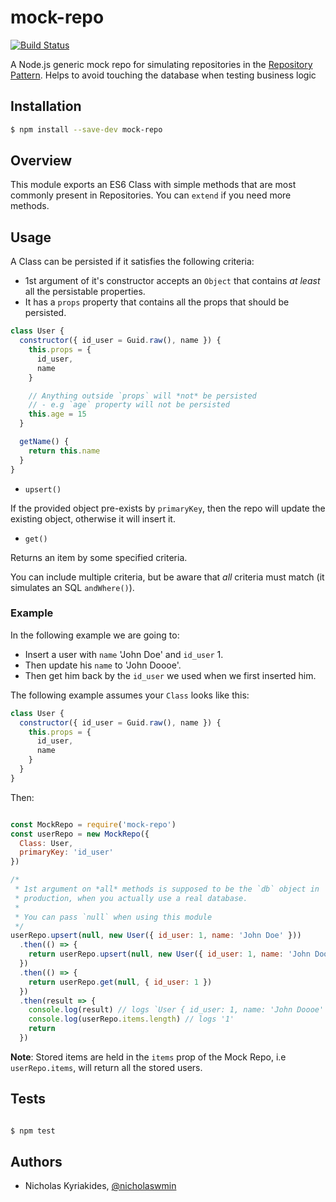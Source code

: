 # mock-repo

[![Build Status](https://travis-ci.org/nicholaswmin/mock-repo.svg?branch=master)](https://travis-ci.org/nicholaswmin/mock-repo)

A Node.js generic mock repo for simulating repositories in the
[Repository Pattern][1]. Helps to avoid touching the database when testing
business logic

## Installation

```bash
$ npm install --save-dev mock-repo
```

## Overview

This module exports an ES6 Class with simple methods that are most commonly
present in Repositories. You can `extend` if you need more methods.

## Usage

A Class can be persisted if it satisfies the following criteria:

- 1st argument of it's constructor accepts an `Object` that contains
  *at least* all the persistable properties.
- It has a `props` property that contains all the props that should be
  persisted.

```javascript
class User {
  constructor({ id_user = Guid.raw(), name }) {
    this.props = {
      id_user,
      name
    }

    // Anything outside `props` will *not* be persisted
    // - e.g `age` property will not be persisted
    this.age = 15
  }

  getName() {
    return this.name
  }
}
```

- `upsert()`

If the provided object pre-exists by `primaryKey`, then the repo will update
the existing object, otherwise it will insert it.

- `get()`

Returns an item by some specified criteria.

You can include multiple criteria,
but be aware that *all* criteria must match (it simulates an SQL `andWhere()`).

### Example

In the following example we are going to:

- Insert a user with `name` 'John Doe' and `id_user` 1.
- Then update his `name` to 'John Doooe'.
- Then get him back by the `id_user` we used when we first inserted him.

The following example assumes your `Class` looks like this:

```javascript
class User {
  constructor({ id_user = Guid.raw(), name }) {
    this.props = {
      id_user,
      name
    }
  }
}
```

Then:

```javascript

const MockRepo = require('mock-repo')
const userRepo = new MockRepo({
  Class: User,
  primaryKey: 'id_user'
})

/*
 * 1st argument on *all* methods is supposed to be the `db` object in
 * production, when you actually use a real database.
 *
 * You can pass `null` when using this module
 */
userRepo.upsert(null, new User({ id_user: 1, name: 'John Doe' }))
  .then(() => {
    return userRepo.upsert(null, new User({ id_user: 1, name: 'John Doooe' }))
  })
  .then(() => {
    return userRepo.get(null, { id_user: 1 })
  })
  .then(result => {
    console.log(result) // logs `User { id_user: 1, name: 'John Doooe' }`
    console.log(userRepo.items.length) // logs '1'
    return
  })
```

**Note**: Stored items are held in the `items` prop of the Mock Repo, i.e
`userRepo.items`, will return all the stored users.

## Tests

```bash

$ npm test

```

## Authors

- Nicholas Kyriakides, [@nicholaswmin][2]

[1]: https://martinfowler.com/eaaCatalog/repository.html
[2]: https://github.com/nicholaswmin
